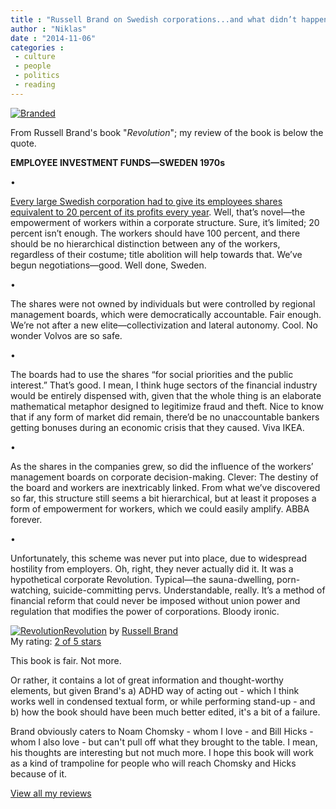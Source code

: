 ```yaml
---
title : "Russell Brand on Swedish corporations...and what didn’t happen + review of his book, “Revolution”"
author : "Niklas"
date : "2014-11-06"
categories : 
 - culture
 - people
 - politics
 - reading
---
```


[![Branded](https://niklasblog.com/wp-content/2014-11-06_13-27.png)](https://niklasblog.com/wp-content/2014-11-06_13-27.png)

From Russell Brand's book "_Revolution_"; my review of the book is below the quote.

**EMPLOYEE INVESTMENT FUNDS—SWEDEN 1970s**

•

[Every large Swedish corporation had to give its employees shares equivalent to 20 percent of its profits every year](http://newleftreview.org/II/34/robin-blackburn-capital-and-social-europe#_edn19). Well, that’s novel—the empowerment of workers within a corporate structure. Sure, it’s limited; 20 percent isn’t enough. The workers should have 100 percent, and there should be no hierarchical distinction between any of the workers, regardless of their costume; title abolition will help towards that. We’ve begun negotiations—good. Well done, Sweden.

•

The shares were not owned by individuals but were controlled by regional management boards, which were democratically accountable. Fair enough. We’re not after a new elite—collectivization and lateral autonomy. Cool. No wonder Volvos are so safe.

•

The boards had to use the shares “for social priorities and the public interest.” That’s good. I mean, I think huge sectors of the financial industry would be entirely dispensed with, given that the whole thing is an elaborate mathematical metaphor designed to legitimize fraud and theft. Nice to know that if any form of market did remain, there’d be no unaccountable bankers getting bonuses during an economic crisis that they caused. Viva IKEA.

•

As the shares in the companies grew, so did the influence of the workers’ management boards on corporate decision-making. Clever: The destiny of the board and workers are inextricably linked. From what we’ve discovered so far, this structure still seems a bit hierarchical, but at least it proposes a form of empowerment for workers, which we could easily amplify. ABBA forever.

•

Unfortunately, this scheme was never put into place, due to widespread hostility from employers. Oh, right, they never actually did it. It was a hypothetical corporate Revolution. Typical—the sauna-dwelling, porn-watching, suicide-committing pervs. Understandable, really. It’s a method of financial reform that could never be imposed without union power and regulation that modifies the power of corporations. Bloody ironic.

[![Revolution](https://d.gr-assets.com/books/1411929459m/22774741.jpg)](https://www.goodreads.com/book/show/22774741-revolution)[Revolution](https://www.goodreads.com/book/show/22774741-revolution) by [Russell Brand](https://www.goodreads.com/author/show/884168.Russell_Brand)  
My rating: [2 of 5 stars](https://www.goodreads.com/review/show/1097138126)  
  
This book is fair. Not more.  
  
Or rather, it contains a lot of great information and thought-worthy elements, but given Brand's a) ADHD way of acting out - which I think works well in condensed textual form, or while performing stand-up - and b) how the book should have been much better edited, it's a bit of a failure.  
  
Brand obviously caters to Noam Chomsky - whom I love - and Bill Hicks - whom I also love - but can't pull off what they brought to the table. I mean, his thoughts are interesting but not much more. I hope this book will work as a kind of trampoline for people who will reach Chomsky and Hicks because of it.  
  
[View all my reviews](https://www.goodreads.com/review/list/2106358-niklas-pivic)
